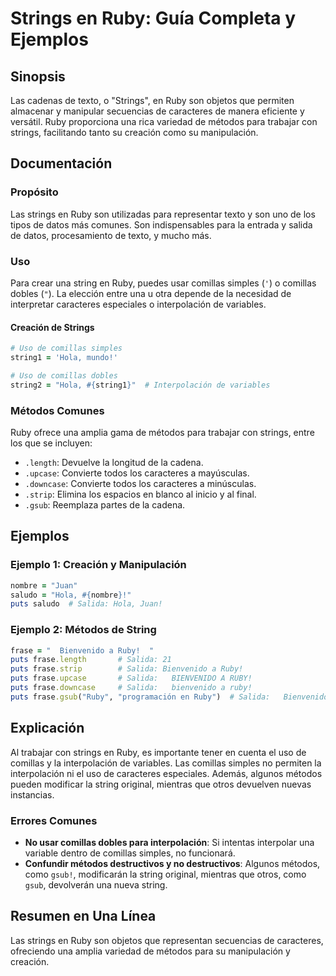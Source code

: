 <!--
Meta Description: # Strings en Ruby: Guía Completa y Ejemplos ## Sinopsis Las cadenas de texto, o "Strings", en Ruby son objetos que permiten almacenar y manipular secu...
Meta Keywords: ruby, strings, una, métodos, comillas
-->

# Strings en Ruby: Guía Completa y Ejemplos

## Sinopsis
Las cadenas de texto, o "Strings", en Ruby son objetos que permiten almacenar y manipular secuencias de caracteres de manera eficiente y versátil. Ruby proporciona una rica variedad de métodos para trabajar con strings, facilitando tanto su creación como su manipulación.

## Documentación
### Propósito
Las strings en Ruby son utilizadas para representar texto y son uno de los tipos de datos más comunes. Son indispensables para la entrada y salida de datos, procesamiento de texto, y mucho más.

### Uso
Para crear una string en Ruby, puedes usar comillas simples (`'`) o comillas dobles (`"`). La elección entre una u otra depende de la necesidad de interpretar caracteres especiales o interpolación de variables.

#### Creación de Strings
```ruby
# Uso de comillas simples
string1 = 'Hola, mundo!'

# Uso de comillas dobles
string2 = "Hola, #{string1}"  # Interpolación de variables
```

### Métodos Comunes
Ruby ofrece una amplia gama de métodos para trabajar con strings, entre los que se incluyen:
- `.length`: Devuelve la longitud de la cadena.
- `.upcase`: Convierte todos los caracteres a mayúsculas.
- `.downcase`: Convierte todos los caracteres a minúsculas.
- `.strip`: Elimina los espacios en blanco al inicio y al final.
- `.gsub`: Reemplaza partes de la cadena.

## Ejemplos
### Ejemplo 1: Creación y Manipulación
```ruby
nombre = "Juan"
saludo = "Hola, #{nombre}!"
puts saludo  # Salida: Hola, Juan!
```

### Ejemplo 2: Métodos de String
```ruby
frase = "  Bienvenido a Ruby!  "
puts frase.length       # Salida: 21
puts frase.strip        # Salida: Bienvenido a Ruby!
puts frase.upcase       # Salida:   BIENVENIDO A RUBY!  
puts frase.downcase     # Salida:   bienvenido a ruby!
puts frase.gsub("Ruby", "programación en Ruby")  # Salida:   Bienvenido a programación en Ruby!
```

## Explicación
Al trabajar con strings en Ruby, es importante tener en cuenta el uso de comillas y la interpolación de variables. Las comillas simples no permiten la interpolación ni el uso de caracteres especiales. Además, algunos métodos pueden modificar la string original, mientras que otros devuelven nuevas instancias.

### Errores Comunes
- **No usar comillas dobles para interpolación**: Si intentas interpolar una variable dentro de comillas simples, no funcionará.
- **Confundir métodos destructivos y no destructivos**: Algunos métodos, como `gsub!`, modificarán la string original, mientras que otros, como `gsub`, devolverán una nueva string.

## Resumen en Una Línea
Las strings en Ruby son objetos que representan secuencias de caracteres, ofreciendo una amplia variedad de métodos para su manipulación y creación.